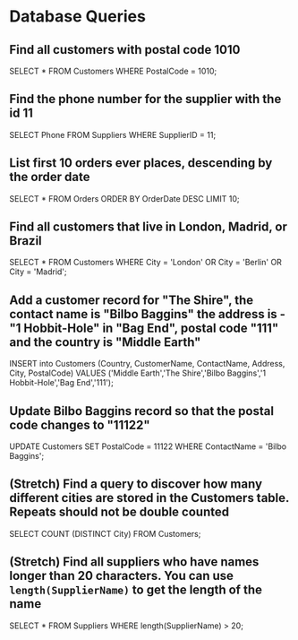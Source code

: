 # Database Queries

## Find all customers with postal code 1010

SELECT * FROM Customers WHERE PostalCode = 1010;

## Find the phone number for the supplier with the id 11

SELECT Phone FROM Suppliers WHERE SupplierID = 11;

## List first 10 orders ever places, descending by the order date

SELECT * FROM Orders
ORDER BY OrderDate DESC
LIMIT 10;

## Find all customers that live in London, Madrid, or Brazil

SELECT * FROM Customers WHERE City = 'London' OR City = 'Berlin' OR City = 'Madrid';

## Add a customer record for "The Shire", the contact name is "Bilbo Baggins" the address is -"1 Hobbit-Hole" in "Bag End", postal code "111" and the country is "Middle Earth"

INSERT into Customers (Country, CustomerName, ContactName, Address, City, PostalCode)
VALUES ('Middle Earth','The Shire','Bilbo Baggins','1 Hobbit-Hole','Bag End','111');

## Update Bilbo Baggins record so that the postal code changes to "11122"

UPDATE Customers
SET PostalCode = 11122
WHERE ContactName = 'Bilbo Baggins';

## (Stretch) Find a query to discover how many different cities are stored in the Customers table. Repeats should not be double counted

SELECT COUNT (DISTINCT City) FROM Customers;

## (Stretch) Find all suppliers who have names longer than 20 characters. You can use `length(SupplierName)` to get the length of the name

SELECT * FROM Suppliers
WHERE length(SupplierName) > 20;